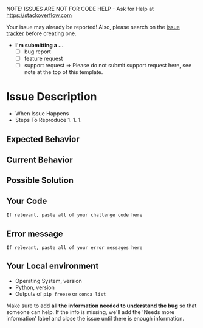 NOTE: ISSUES ARE NOT FOR CODE HELP - Ask for Help at https://stackoverflow.com

Your issue may already be reported!
Also, please search on the [issue tracker](../) before creating one.

* **I'm submitting a ...**
  - [ ] bug report
  - [ ] feature request
  - [ ] support request => Please do not submit support request here, see note at the top of this template.

# Issue Description
* When Issue Happens
* Steps To Reproduce
  1.
  1.
  1.

## Expected Behavior
<!--- If you're describing a bug, tell us what should happen -->
<!--- If you're suggesting a change/improvement, tell us how it should work -->

## Current Behavior
<!--- If describing a bug, tell us what happens instead of the expected behavior -->
<!--- If suggesting a change/improvement, explain the difference from current behavior -->

## Possible Solution
<!--- Not obligatory, but suggest a fix/reason for the bug, -->
<!--- or ideas how to implement the addition or change -->

## Your Code

```
If relevant, paste all of your challenge code here
```

## Error message

```
If relevant, paste all of your error messages here
```

## Your Local environment
* Operating System, version
* Python, version
* Outputs of `pip freeze` or `conda list`

Make sure to add **all the information needed to understand the bug** so that someone can help. 
If the info is missing, we'll add the 'Needs more information' label and close the issue until there is enough information.